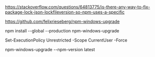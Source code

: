 https://stackoverflow.com/questions/64813775/is-there-any-way-to-fix-package-lock-json-lockfileversion-so-npm-uses-a-specific

https://github.com/felixrieseberg/npm-windows-upgrade

npm install --global --production npm-windows-upgrade

Set-ExecutionPolicy Unrestricted -Scope CurrentUser -Force

npm-windows-upgrade --npm-version latest

